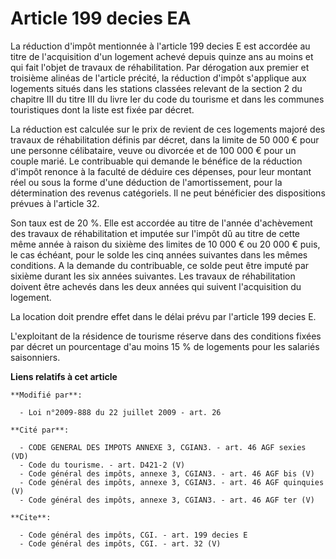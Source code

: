 # Article 199 decies EA

La réduction d'impôt mentionnée à l'article 199 decies E est accordée au titre de l'acquisition d'un logement achevé depuis
quinze ans au moins et qui fait l'objet de travaux de réhabilitation. Par dérogation aux premier et troisième alinéas de
l'article précité, la réduction d'impôt s'applique aux logements situés dans les stations classées relevant de la section 2
du chapitre III du titre III du livre Ier du code du tourisme et dans les communes touristiques dont la liste est fixée par
décret. 

La réduction est calculée sur le prix de revient de ces logements majoré des travaux de réhabilitation définis par décret,
dans la limite de 50 000 € pour une personne célibataire, veuve ou divorcée et de 100 000 € pour un couple marié. Le
contribuable qui demande le bénéfice de la réduction d'impôt renonce à la faculté de déduire ces dépenses, pour leur montant
réel ou sous la forme d'une déduction de l'amortissement, pour la détermination des revenus catégoriels. Il ne peut
bénéficier des dispositions prévues à l'article 32. 

Son taux est de 20 %. Elle est accordée au titre de l'année d'achèvement des travaux de réhabilitation et imputée sur l'impôt
dû au titre de cette même année à raison du sixième des limites de 10 000 € ou 20 000 € puis, le cas échéant, pour le solde
les cinq années suivantes dans les mêmes conditions. A la demande du contribuable, ce solde peut être imputé par sixième
durant les six années suivantes. Les travaux de réhabilitation doivent être achevés dans les deux années qui suivent
l'acquisition du logement. 

La location doit prendre effet dans le délai prévu par l'article 199 decies E. 

L'exploitant de la résidence de tourisme réserve dans des conditions fixées par décret un pourcentage d'au moins 15 % de
logements pour les salariés saisonniers.

**Liens relatifs à cet article**

	**Modifié par**:

	  - Loi n°2009-888 du 22 juillet 2009 - art. 26

	**Cité par**:

	  - CODE GENERAL DES IMPOTS ANNEXE 3, CGIAN3. - art. 46 AGF sexies (VD)
	  - Code du tourisme. - art. D421-2 (V)
	  - Code général des impôts, annexe 3, CGIAN3. - art. 46 AGF bis (V)
	  - Code général des impôts, annexe 3, CGIAN3. - art. 46 AGF quinquies (V)
	  - Code général des impôts, annexe 3, CGIAN3. - art. 46 AGF ter (V)

	**Cite**:

	  - Code général des impôts, CGI. - art. 199 decies E
	  - Code général des impôts, CGI. - art. 32 (V)
